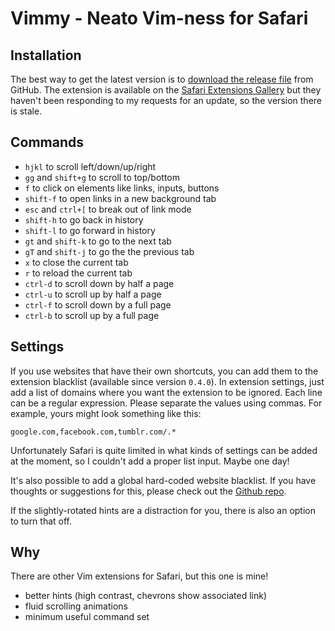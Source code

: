 # Vimmy - Neato Vim-ness for Safari

## Installation

The best way to get the latest version is to [download the release file](https://github.com/gggritso/Vimmy.safariextension/releases/) from GitHub. The extension is available on the [Safari Extensions Gallery](https://safari-extensions.apple.com/details/?id=com.gggritso.vimmy-36948PQEY6) but they haven't been responding to my requests for an update, so the version there is stale.

## Commands
- `hjkl` to scroll left/down/up/right
- `gg` and `shift+g` to scroll to top/bottom
- `f` to click on elements like links, inputs, buttons
- `shift-f` to open links in a new background tab
- `esc` and `ctrl+[` to break out of link mode
- `shift-h` to go back in history
- `shift-l` to go forward in history
- `gt` and `shift-k` to go to the next tab
- `gT` and `shift-j` to go the the previous tab
- `x` to close the current tab
- `r` to reload the current tab
- `ctrl-d` to scroll down by half a page
- `ctrl-u` to scroll up by half a page
- `ctrl-f` to scroll down by a full page
- `ctrl-b` to scroll up by a full page


## Settings

If you use websites that have their own shortcuts, you can add them to the extension blacklist (available since version `0.4.0`). In extension settings, just add a list of domains where you want the extension to be ignored. Each line can be a regular expression. Please separate the values using commas. For example, yours might look something like this:

```
google.com,facebook.com,tumblr.com/.*
```

Unfortunately Safari is quite limited in what kinds of settings can be added at the moment, so I couldn't add a proper list input. Maybe one day!

It's also possible to add a global hard-coded website blacklist. If you have thoughts or suggestions for this, please check out the [Github repo](https://github.com/gggritso/Vimmy.safariextension/issues).

If the slightly-rotated hints are a distraction for you, there is also an option to turn that off.

## Why

There are other Vim extensions for Safari, but this one is mine!

- better hints (high contrast, chevrons show associated link)
- fluid scrolling animations
- minimum useful command set
